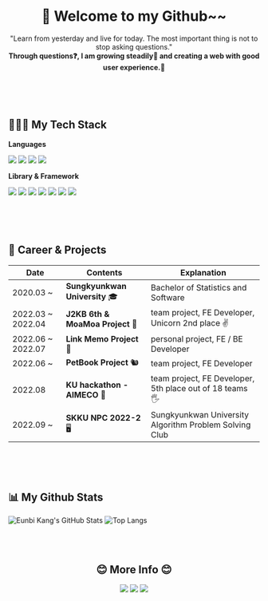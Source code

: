 <h1 align="center">👋 Welcome to my Github~~</h1>

<p align="center">"Learn from yesterday and live for today. The most important thing is not to stop asking questions."<br/><strong>Through questions❓, I am growing steadily🌱 and creating a web with good user experience.👥</strong></p>

<br/><br/><br/>

## 👩🏻‍💻 My Tech Stack

**Languages**

<img src="https://img.shields.io/badge/HTML5-E34F26?style=flat&logo=Html5&logoColor=white"/> <img src="https://img.shields.io/badge/CSS3-1572B6?style=flat&logo=CSS3&logoColor=white"/>
<img src="https://img.shields.io/badge/JavaScript-F7DF1E?style=flat&logo=JavaScript&logoColor=white"/>
<img src="https://img.shields.io/badge/TypeScript-3178C6?style=flat&logo=TypeScript&logoColor=white"/>

**Library & Framework**

<img src="https://img.shields.io/badge/ReactJS-61DAFB?style=flat&logo=react&logoColor=white"/> <img src="https://img.shields.io/badge/NextJS-000000?style=flat&logo=Next.js&logoColor=white"/> <img src="https://img.shields.io/badge/Redux-764ABC?style=flat&logo=Redux&logoColor=white"/>
<img src="https://img.shields.io/badge/Redux Saga-999999?style=flat&logo=Redux-Saga&logoColor=white"/>
<img src="https://img.shields.io/badge/React Query-FF4154?style=flat&logo=React Query&logoColor=white"/>
<img src="https://img.shields.io/badge/Styled Components-DB7093?style=flat&logo=styled-components&logoColor=white"/> <img src="https://img.shields.io/badge/Sass-CC6699?style=flat&logo=Sass&logoColor=white"/>

<br/><br/><br/>

## 🎈 Career & Projects

| Date           | Contents                      | Explanation                      |
| ----------------- | -------------------------------- | ----------------------------------- |
| 2020.03 ~         | **Sungkyunkwan University** 🎓  | Bachelor of Statistics and Software |
| 2022.03 ~ 2022.04 | **J2KB 6th & MoaMoa Project** 🐽 | team project, FE Developer, Unicorn 2nd place ✌️  |
|2022.06 ~ 2022.07 | **Link Memo Project** 🔗 | personal project, FE / BE Developer |
| 2022.06 ~         | **PetBook Project** 🐿️            | team project, FE Developer                        |
| 2022.08 | **KU hackathon - AIMECO** 🌱 | team project, FE Developer, 5th place out of 18 teams 🖐️ |
| 2022.09 ~ | **SKKU NPC 2022-2** 🖥️ | Sungkyunkwan University Algorithm Problem Solving Club | 

<br/><br/><br/>

## 📊 My Github Stats

![Eunbi Kang's GitHub Stats](https://github-readme-stats.vercel.app/api?username=eunnbi&show_icons=true&theme=nightowl)
![Top Langs](https://github-readme-stats.vercel.app/api/top-langs?username=eunnbi&count_private=true&layout=compact&theme=dark&hide=C%2B%2B)

<br/><br/>

<div align="center">
    <h2>😊 More Info 😊</h3>
    <a href="https://velog.io/@eunnbi" target="_blank"><img src="https://img.shields.io/badge/eunnbi.log-a7f3d0?style=for-the-badge&logo=velog&logoColor=black"/></a>
    <a href="https://portfolio-eunnbi.vercel.app/"><img src="https://img.shields.io/badge/💜 Portfolio-ede9fe?style=for-the-badge"/></a>
    <a href="mailto:jenabill@naver.com"><img src="https://img.shields.io/badge/Email-e0f2fe?style=for-the-badge&logo=Mail.Ru&logoColor=black"/></a>
</div>
